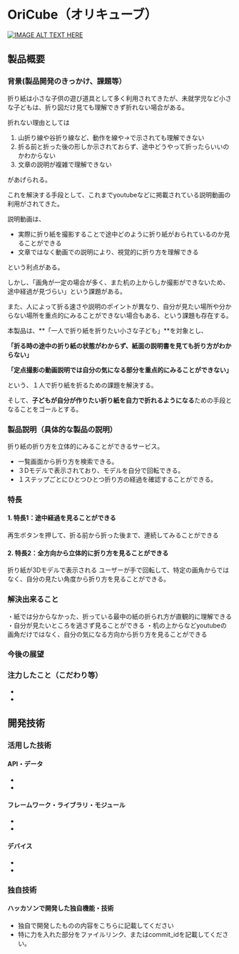 # OriCube（オリキューブ）

[![IMAGE ALT TEXT HERE](https://jphacks.com/wp-content/uploads/2024/07/JPHACKS2024_ogp.jpg)](https://www.youtube.com/watch?v=DZXUkEj-CSI)

## 製品概要
### 背景(製品開発のきっかけ、課題等）
折り紙は小さな子供の遊び道具として多く利用されてきたが、未就学児など小さな子どもは、折り図だけ見ても理解できず折れない場合がある。

折れない理由としては

1. 山折り線や谷折り線など、動作を線や→で示されても理解できない
2. 折る前と折った後の形しか示されておらず、途中どうやって折ったらいいのかわからない
3. 文章の説明が複雑で理解できない

があげられる。

これを解決する手段として、これまでyoutubeなどに掲載されている説明動画の利用がされてきた。

説明動画は、

- 実際に折り紙を撮影することで途中どのように折り紙がおられているのか見ることができる
- 文章ではなく動画での説明により、視覚的に折り方を理解できる

という利点がある。

しかし、「画角が一定の場合が多く、また机の上からしか撮影ができないため、途中経過が見づらい」という課題がある。

また、人によって折る速さや説明のポイントが異なり、自分が見たい場所や分からない場所を重点的にみることができない場合もある、という課題も存在する。

本製品は、**「一人で折り紙を折りたい小さな子ども」**を対象とし、

**「折る時の途中の折り紙の状態がわからず、紙面の説明書を見ても折り方がわからない」**

**「定点撮影の動画説明では自分の気になる部分を重点的にみることができない」**

という、１人で折り紙を折るための課題を解決する。

そして、**子どもが自分が作りたい折り紙を自力で折れるようになる**ための手段となることをゴールとする。


### 製品説明（具体的な製品の説明）
折り紙の折り方を立体的にみることができるサービス。
- 一覧画面から折り方を検索できる。
- ３Dモデルで表示されており、モデルを自分で回転できる。
- １ステップごとにひとつひとつ折り方の経過を確認することができる。

### 特長
#### 1. 特長1：途中経過を見ることができる
再生ボタンを押して、折る前から折った後まで、連続してみることができる
#### 2. 特長2：全方向から立体的に折り方を見ることができる
折り紙が3Dモデルで表示される
ユーザーが手で回転して、特定の画角からではなく、自分の見たい角度から折り方を見ることができる。


### 解決出来ること
・紙では分からなかった、折っている最中の紙の折られ方が直観的に理解できる
・自分が見たいところを逃さず見ることができる
・机の上からなどyoutubeの画角だけではなく、自分の気になる方向から折り方を見ることができる


### 今後の展望
### 注力したこと（こだわり等）
* 
* 

## 開発技術
### 活用した技術
#### API・データ
* 
* 

#### フレームワーク・ライブラリ・モジュール
* 
* 

#### デバイス
* 
* 

### 独自技術
#### ハッカソンで開発した独自機能・技術
* 独自で開発したものの内容をこちらに記載してください
* 特に力を入れた部分をファイルリンク、またはcommit_idを記載してください。
